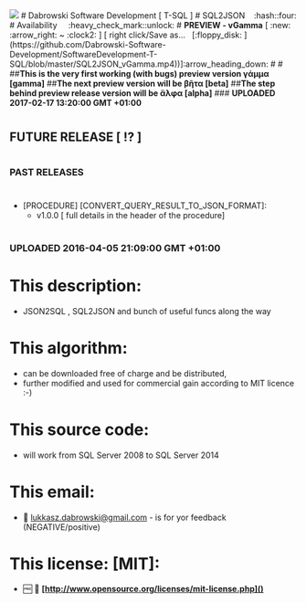 <img src="https://github.com/Dabrowski-Software-Development/SoftwareDevelopment-T-SQL/blob/master/github_json2sql.png" />
# Dabrowski Software Development [ T-SQL ]
# SQL2JSON&nbsp;&nbsp;&nbsp;&nbsp;:hash::four:
# Availability&nbsp;&nbsp;&nbsp;&nbsp;&nbsp;:heavy_check_mark::unlock:
# <strong>PREVIEW - vGamma</strong> [ :new: :arrow_right: ~ :clock2: ]&nbsp;[ right click/Save as... &nbsp;&nbsp;[:floppy_disk: ](https://github.com/Dabrowski-Software-Development/SoftwareDevelopment-T-SQL/blob/master/SQL2JSON_vGamma.mp4))]:arrow_heading_down:
#
# 
##<strong>This is the very first working (with bugs) preview version γάμμα [gamma]</strong>
##<strong>The next preview version will be βῆτα [beta]</strong>
##<strong>The step behind preview release version will be ἄλφα [alpha]</strong>
### <strong>UPLOADED 2017-02-17 13:20:00 GMT +01:00</strong>

#
#
#
## <strong>FUTURE RELEASE [ :interrobang: ]</strong>
#
#
### <strong>PAST RELEASES</strong>
#
 - [PROCEDURE]	[CONVERT_QUERY_RESULT_TO_JSON_FORMAT]:
   - v1.0.0 [ full details in the header of the procedure]
#
### <strong>UPLOADED 2016-04-05 21:09:00 GMT +01:00</strong>
#
#
#
# This description:
 - JSON2SQL , SQL2JSON and bunch of useful funcs along the way

#
# This algorithm:
  - can be downloaded free of charge and be distributed,
  - further modified and used for commercial gain according to MIT licence :-) 

#
# This source code:
  - will work from SQL Server 2008 to SQL Server 2014

#
# This email:
  - :email:&nbsp;lukkasz.dabrowski@gmail.com - is for yor feedback (NEGATIVE/positive)

#
# This license: [MIT]:
 - :free:&nbsp;:book:&nbsp;**[http://www.opensource.org/licenses/mit-license.php]()**
